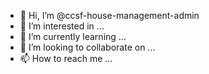- 👋 Hi, I’m @ccsf-house-management-admin
- 👀 I’m interested in ...
- 🌱 I’m currently learning ...
- 💞️ I’m looking to collaborate on ...
- 📫 How to reach me ...

<!---
ccsf-house-management-admin/ccsf-house-management-admin is a ✨ special ✨ repository because its `README.md` (this file) appears on your GitHub profile.
You can click the Preview link to take a look at your changes.
--->
